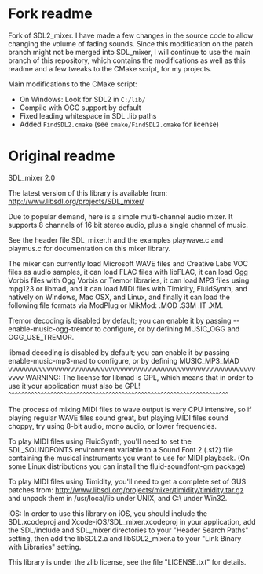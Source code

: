 # Fork readme
Fork of SDL2_mixer. I have made a few changes in the source code to allow changing the volume of fading sounds.
Since this modification on the patch branch might not be merged into SDL_mixer, I will continue to use the main branch of this repository, which contains
the modifications as well as this readme and a few tweaks to the CMake script, for my projects.

Main modifications to the CMake script:
- On Windows: Look for SDL2 in `C:/lib/`
- Compile with OGG support by default
- Fixed leading whitespace in SDL .lib paths
- Added `FindSDL2.cmake` (see `cmake/FindSDL2.cmake` for license)


# Original readme
SDL_mixer 2.0

The latest version of this library is available from:
http://www.libsdl.org/projects/SDL_mixer/

Due to popular demand, here is a simple multi-channel audio mixer.
It supports 8 channels of 16 bit stereo audio, plus a single channel
of music.

See the header file SDL_mixer.h and the examples playwave.c and playmus.c
for documentation on this mixer library.

The mixer can currently load Microsoft WAVE files and Creative Labs VOC
files as audio samples, it can load FLAC files with libFLAC, it can load
Ogg Vorbis files with Ogg Vorbis or Tremor libraries, it can load MP3 files
using mpg123 or libmad, and it can load MIDI files with Timidity,
FluidSynth, and natively on Windows, Mac OSX, and Linux, and finally it can
load the following file formats via ModPlug or MikMod: .MOD .S3M .IT .XM.

Tremor decoding is disabled by default; you can enable it by passing
	--enable-music-ogg-tremor
to configure, or by defining MUSIC_OGG and OGG_USE_TREMOR.

libmad decoding is disabled by default; you can enable it by passing
	--enable-music-mp3-mad
to configure, or by defining MUSIC_MP3_MAD
vvvvvvvvvvvvvvvvvvvvvvvvvvvvvvvvvvvvvvvvvvvvvvvvvvvvvvvvvvvvvvvvvvvv
WARNING: The license for libmad is GPL, which means that in order to
         use it your application must also be GPL!
^^^^^^^^^^^^^^^^^^^^^^^^^^^^^^^^^^^^^^^^^^^^^^^^^^^^^^^^^^^^^^^^^^^^

The process of mixing MIDI files to wave output is very CPU intensive,
so if playing regular WAVE files sound great, but playing MIDI files
sound choppy, try using 8-bit audio, mono audio, or lower frequencies.

To play MIDI files using FluidSynth, you'll need to set the SDL_SOUNDFONTS
environment variable to a Sound Font 2 (.sf2) file containing the musical
instruments you want to use for MIDI playback.
(On some Linux distributions you can install the fluid-soundfont-gm package)

To play MIDI files using Timidity, you'll need to get a complete set of
GUS patches from:
http://www.libsdl.org/projects/mixer/timidity/timidity.tar.gz
and unpack them in /usr/local/lib under UNIX, and C:\ under Win32.

iOS:
In order to use this library on iOS, you should include the SDL.xcodeproj
and Xcode-iOS/SDL_mixer.xcodeproj in your application, add the SDL/include
and SDL_mixer directories to your "Header Search Paths" setting, then add the
libSDL2.a and libSDL2_mixer.a to your "Link Binary with Libraries" setting.

This library is under the zlib license, see the file "LICENSE.txt" for details.

